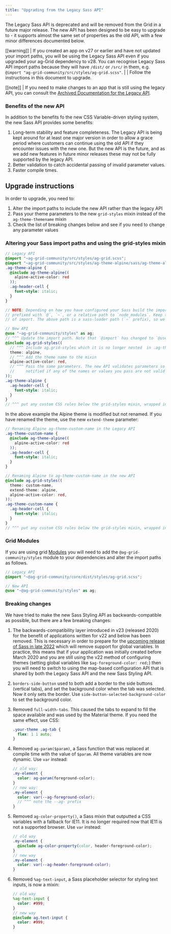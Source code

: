 ```yaml
---
title: "Upgrading from the Legacy Sass API"
---
```


The Legacy Sass API is deprecated and will be removed from the Grid in a future major release. The new API has been designed to be easy to upgrade to - it supports almost the same set of properties as the old API, with a few minor differences documented below. 

[[warning]]
| If you created an app on v27 or earlier and have not updated your import paths, you will be using the Legacy Sass API even if you upgraded your ag-Grid dependency to v28. You can recognise Legacy Sass API import paths because they will have `/dist/` or `/src/` in them, e.g. `@import "ag-grid-community/src/styles/ag-grid.scss"`.
| 
| Follow the instructions in this document to upgrade.

[[note]]
| If you need to make changes to an app that is still using the legacy API, you can consult the [Archived Documentation for the Legacy API](/global-style-customisation-sass-legacy/).

### Benefits of the new API

In addition to the benefits fo the new CSS Variable-driven styling system, the new Sass API provides some benefits:

1. Long-term stability and feature completeness. The Legacy API is being kept around for at least one major version in order to allow a grace period where customers can continue using the old API if they encounter issues with the new one. But the new API is the future, and as we add new features in future minor releases these may not be fully supported by the legacy API.
2. Better validation to catch accidental passing of invalid parameter values.
3. Faster compile times.

## Upgrade instructions

In order to upgrade, you need to:

1. Alter the import paths to include the new API rather than the legacy API
2. Pass your theme parameters to the new `grid-styles` mixin instead of the `ag-theme-themename` mixin
3. Check the list of breaking changes below and see if you need to change any parameter values

### Altering your Sass import paths and using the grid-styles mixin

```scss
// Legacy API
@import "~ag-grid-community/src/styles/ag-grid.scss";
@import "~ag-grid-community/src/styles/ag-theme-alpine/sass/ag-theme-alpine-mixin.scss";
.ag-theme-alpine {
  @include ag-theme-alpine((
    alpine-active-color: red
  ));
  .ag-header-cell {
    font-style: italic;
  }
}

// NOTE: Depending on how you have configured your Sass build the import paths may be
// prefixed with `@`, `~`, or a relative path to `node_modules`. Keep the same style
// of import. The above path is a sass-loader path (`~` prefix), so we edit it to:

// New API
@use "~ag-grid-community/styles" as ag;
// ^^^ Update the import path. Note that `@import` has changed to `@use {path} as {name}`
@include ag.grid-styles((
  // ^^^ Include ag.grid-styles which it is no longer nested  in .ag-theme-{name} {}
  theme: alpine,
  // ^^^ Add the theme name to the mixin
  alpine-active-color: red,
  // ^^^ Pass the same parameters. The new API validates parameters so you will be
  //     notified if any of the names or values you pass are not valid for the new API
));
.ag-theme-alpine {
  .ag-header-cell {
    font-style: italic;
  }
}
// ^^^ put any custom CSS rules below the grid-styles mixin, wrapped in the theme class
```

In the above example the Alpine theme is modified but not renamed. If you have renamed the theme, use the new `extend-theme` parameter:

```scss
// Renaming Alpine ag-theme-custom-name in the Legacy API
.ag-theme-custom-name {
  @include ag-theme-alpine((
    alpine-active-color: red
  ));
  .ag-header-cell {
    font-style: italic;
  }
}

// Renaming Alpine to ag-theme-custom-name in the new API
@include ag.grid-styles((
  theme: custom-name,
  extend-theme: alpine,
  alpine-active-color: red,
));
.ag-theme-custom-name {
  .ag-header-cell {
    font-style: italic;
  }
}
// ^^^ put any custom CSS rules below the grid-styles mixin, wrapped in the theme class
```

### Grid Modules

If you are using grid [Modules](/modules/) you will need to add the `@ag-grid-community/styles` module to your dependencies and alter the import paths as follows.

```scss
// Legacy API
@import "~@ag-grid-community/core/dist/styles/ag-grid.scss";

// New API
@use "~@ag-grid-community/styles" as ag;
```

### Breaking changes

We have tried to make the new Sass Styling API as backwards-compatible as possible, but there are a few breaking changes:

1. The backwards-compatibility layer introduced in v23 (released 2020) for the benefit of applications written for v22 and below has been removed. This is necessary in order to prepare for the [upcoming release of Sass in late 2022](https://github.com/sass/sass/blob/main/accepted/module-system.md#timeline) which will remove support for global variables. In practice, this means that if your application was initially created before March 2020 and you are still using the v22 method of configuring themes (setting global variables like `$ag-foreground-color: red;`) then you will need to switch to using the map-based configuration API that is shared by both the Legacy Sass API and the new Sass Styling API.
1. `borders-side-button` used to both add a border to the side buttons (vertical tabs), and set the background color when the tab was selected. Now it only sets the border. Use `side-button-selected-background-color` to set the background color.
1. Removed `full-width-tabs`. This caused the tabs to expand to fill the space available and was used by the Material theme. If you need the same effect, use CSS:

    ```css
    .your-theme .ag-tab {
      flex: 1 1 auto;
    }
    ```

1. Removed `ag-param($param)`, a Sass function that was replaced at compile time with the value of `$param`. All theme variables are now dynamic. Use `var` instead:

    ```scss
    // old way:
    .my-element {
      color: ag-param(foreground-color);
    }
    // new way:
    .my-element {
      color: var(--ag-foreground-color);
      // ^^^ note the --ag- prefix
    }
    ```
1. Removed `ag-color-property()`, a Sass mixin that outputted a CSS variables with a fallback for IE11. It is no longer required now that IE11 is not a supported browser. Use `var` instead:

    ```scss
    // old way
    .my-element {
      @include ag-color-property(color, header-foreground-color);
    }
    // new way
    .my-element {
      color: var(--ag-header-foreground-color);
    }
    ```

1. Removed `%ag-text-input`, a Sass placeholder selector for styling text inputs, is now a mixin:

    ```scss
    // old way
    %ag-text-input {
      color: #999;
    }
    // new way
    @include ag.text-input {
      color: #999;
    }
    ```
